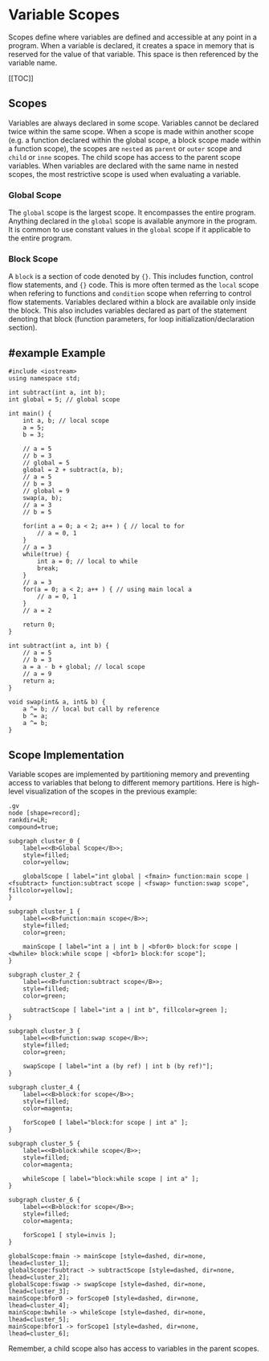 # Variable Scopes

Scopes define where variables are defined and accessible at any point in a program. When a variable is declared, it creates a space in memory that is reserved for the value of that variable. This space is then referenced by the variable name.

[[TOC]]

## Scopes

Variables are always declared in some scope. Variables cannot be declared twice within the same scope. When a scope is made within another scope (e.g. a function declared within the global scope, a block scope made within a function scope), the scopes are `nested` as `parent` or `outer` scope and `child` or `inne` scopes. The child scope has access to the parent scope variables. When variables are declared with the same name in nested scopes, the most restrictive scope is used when evaluating a variable. 

### Global Scope

The `global` scope is the largest scope. It encompasses the entire program. Anything declared in the `global` scope is available anymore in the program. It is common to use constant values in the `global` scope if it applicable to the entire program.

### Block Scope

A `block` is a section of code denoted by `{}`. This includes function, control flow statements, and `{}` code. This is more often termed as the `local` scope when refering to functions and `condition` scope when referring to control flow statements. Variables declared within a block are available only inside the block. This also includes variables declared as part of the statement denoting that block (function parameters, for loop initialization/declaration section).

## #example Example


    #include <iostream>
    using namespace std;
    
    int subtract(int a, int b);
    int global = 5; // global scope
    
    int main() {
        int a, b; // local scope
        a = 5;
        b = 3;
    
        // a = 5
        // b = 3
        // global = 5
        global = 2 + subtract(a, b);
        // a = 5
        // b = 3
        // global = 9
        swap(a, b);
        // a = 3
        // b = 5
        
        for(int a = 0; a < 2; a++ ) { // local to for
            // a = 0, 1
        }
        // a = 3
        while(true) {
            int a = 0; // local to while
            break;
        }
        // a = 3
        for(a = 0; a < 2; a++ ) { // using main local a
            // a = 0, 1
        }
        // a = 2
        
        return 0;
    }
    
    int subtract(int a, int b) {
        // a = 5
        // b = 3
        a = a - b + global; // local scope
        // a = 9
        return a;
    }
    
    void swap(int& a, int& b) {
        a ^= b; // local but call by reference
        b ^= a;
        a ^= b;
    }

## Scope Implementation

Variable scopes are implemented by partitioning memory and preventing access to variables that belong to different memory partitions. Here is high-level visualization of the scopes in the previous example:

    .gv
    node [shape=record];
    rankdir=LR;
    compound=true;

    subgraph cluster_0 {
        label=<<B>Global Scope</B>>;
        style=filled;
        color=yellow;

        globalScope [ label="int global | <fmain> function:main scope | <fsubtract> function:subtract scope | <fswap> function:swap scope", fillcolor=yellow];
    }

    subgraph cluster_1 {
        label=<<B>function:main scope</B>>;
        style=filled;
        color=green;

        mainScope [ label="int a | int b | <bfor0> block:for scope | <bwhile> block:while scope | <bfor1> block:for scope"];
    }

    subgraph cluster_2 {
        label=<<B>function:subtract scope</B>>;
        style=filled;
        color=green;
        
        subtractScope [ label="int a | int b", fillcolor=green ];
    }

    subgraph cluster_3 {
        label=<<B>function:swap scope</B>>;
        style=filled;
        color=green;

        swapScope [ label="int a (by ref) | int b (by ref)"];
    }

    subgraph cluster_4 {
        label=<<B>block:for scope</B>>;
        style=filled;
        color=magenta;

        forScope0 [ label="block:for scope | int a" ];
    }

    subgraph cluster_5 {
        label=<<B>block:while scope</B>>;
        style=filled;
        color=magenta;

        whileScope [ label="block:while scope | int a" ];
    }

    subgraph cluster_6 {
        label=<<B>block:for scope</B>>;
        style=filled;
        color=magenta;

        forScope1 [ style=invis ];
    }

    globalScope:fmain -> mainScope [style=dashed, dir=none, lhead=cluster_1];
    globalScope:fsubtract -> subtractScope [style=dashed, dir=none, lhead=cluster_2];
    globalScope:fswap -> swapScope [style=dashed, dir=none, lhead=cluster_3];
    mainScope:bfor0 -> forScope0 [style=dashed, dir=none, lhead=cluster_4];
    mainScope:bwhile -> whileScope [style=dashed, dir=none, lhead=cluster_5];
    mainScope:bfor1 -> forScope1 [style=dashed, dir=none, lhead=cluster_6];

Remember, a child scope also has access to variables in the parent scopes.
